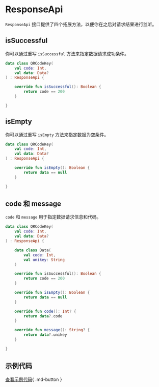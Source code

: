 # ResponseApi

`ResponseApi` 接口提供了四个拓展方法，以便你在之后对请求结果进行监听。

## isSuccessful

你可以通过重写 `isSuccessful` 方法来指定数据请求成功条件。

```kotlin
data class QRCodeKey(
    val code: Int,
    val data: Data?
) : ResponseApi {

    override fun isSuccessful(): Boolean {
        return code == 200
    }

}
```

## isEmpty

你可以通过重写 `isEmpty` 方法来指定数据为空条件。

```kotlin
data class QRCodeKey(
    val code: Int,
    val data: Data?
) : ResponseApi {

    override fun isEmpty(): Boolean {
        return data == null
    }

}
```

## code 和 message

`code` 和 `message` 用于指定数据请求信息和代码。

```kotlin
data class QRCodeKey(
    val code: Int,
    val data: Data?
) : ResponseApi {

    data class Data(
        val code: Int,
        val unikey: String
    )

    override fun isSuccessful(): Boolean {
        return code == 200
    }

    override fun isEmpty(): Boolean {
        return data == null
    }

    override fun code(): Int? {
        return data?.code
    }

    override fun message(): String? {
        return data?.unikey
    }

}
```

## 示例代码

[查看示例代码](https://github.com/SakurajimaMaii/Android-Vast-Extension/blob/develop/app-compose/src/main/java/com/ave/vastgui/appcompose/example/net/Request.kt){ .md-button }
